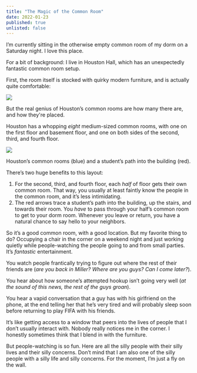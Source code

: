 ```yaml
---
title: "The Magic of the Common Room"
date: 2022-01-23
published: true
unlisted: false
---
```


I’m currently sitting in the otherwise empty common room of my dorm on a Saturday night. I love this place.

For a bit of background: I live in Houston Hall, which has an unexpectedly fantastic common room setup.

First, the room itself is stocked with quirky modern furniture, and is actually quite comfortable:

![](/posts/common-room/IMG_7350-1.jpeg)

But the real genius of Houston’s common rooms are how many there are, and how they're placed.

Houston has a whopping _eight_ medium-sized common rooms, with one on the first floor and basement floor, and one on both sides of the second, third, and fourth floor.

![](/posts/common-room/IMG_5741.jpg)

Houston’s common rooms (blue) and a student’s path into the building (red).

There’s two huge benefits to this layout:

1.  For the second, third, and fourth floor, each _half_ of floor gets their own common room. That way, you usually at least faintly know the people in the common room, and it’s less intimidating.
2.  The red arrows trace a student’s path into the building, up the stairs, and towards their room. You _have_ to pass through your half’s common room to get to your dorm room. Whenever you leave or return, you have a natural chance to say hello to your neighbors.

So it’s a good common room, with a good location. But my favorite thing to do? Occupying a chair in the corner on a weekend night and just working quietly while people-watching the people going to and from small parties. It’s _fantastic_ entertainment.

You watch people frantically trying to figure out where the rest of their friends are (_are you back in Miller? Where are you guys? Can I come later?_).

You hear about how someone’s attempted hookup isn’t going very well (_at the sound of this news, the rest of the guys groan_).

You hear a vapid conversation that a guy has with his girlfriend on the phone, at the end telling her that he’s very tired and will probably sleep soon before returning to play FIFA with his friends.

It’s like getting access to a window that peers into the lives of people that I don’t usually interact with. Nobody really notices me in the corner. I honestly sometimes think that I blend in with the furniture.

But people-watching is so fun. Here are all the silly people with their silly lives and their silly concerns. Don’t mind that I am also one of the silly people with a silly life and silly concerns. For the moment, I’m just a fly on the wall.
